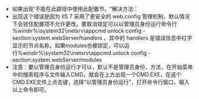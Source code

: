 * 如果出现'不能在此路径中使用此配置节。"解决方法：
* 出现这个错误是因为 IIS 7 采用了更安全的 web.config 管理机制，默认情况下会锁住配置项不允许更改。要取消锁定可以以管理员身份运行命令行 %windir%\system32\inetsrv\appcmd unlock config -section:system.webServer/handlers 。其中的 handlers 是错误信息中红字显示的节点名称。如果modules也被锁定，可以运行%windir%\system32\inetsrv\appcmd unlock config -section:system.webServer/modules
* 注意：要以管理员身份运行才可以，默认不是管理员身份，方法，在开始菜单中的搜索程序与文件输入CMD，就会在上方出现一个CMD.EXE，在这个CMD.EXE文件上点击键，选择“以管理员身份运行”，打开命令行窗口，输入以上命令即可。
